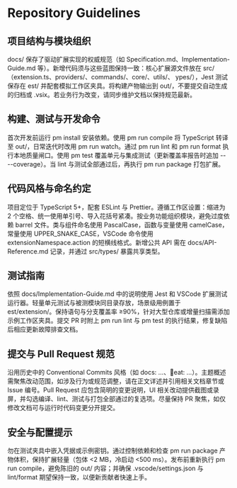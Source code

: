 ﻿# Repository Guidelines

## 项目结构与模块组织
docs/ 保存了驱动扩展实现的权威规范（如 Specification.md、Implementation-Guide.md 等）。新增代码须与这些蓝图保持一致：核心扩展源文件放在 src/（extension.ts、providers/、commands/、core/、utils/、	ypes/），Jest 测试保存在 	est/ 并配套模拟工作区夹具。将构建产物输出到 out/，不要提交自动生成的归档或 .vsix。若业务行为改变，请同步维护文档以保持规范最新。

## 构建、测试与开发命令
首次开发前运行 
pm install 安装依赖。使用 
pm run compile 将 TypeScript 转译至 out/，日常迭代时改用 
pm run watch。通过 
pm run lint 和 
pm run format 执行本地质量闸口。使用 
pm test 覆盖单元与集成测试（更新覆盖率报告时追加 -- --coverage）。当 lint 与测试全部通过后，再执行 
pm run package 打包扩展。

## 代码风格与命名约定
项目定位于 TypeScript 5+，配套 ESLint 与 Prettier。遵循工作区设置：缩进为 2 个空格、统一使用单引号、导入花括号紧凑。按业务功能组织模块，避免过度依赖 barrel 文件。类与组件命名使用 PascalCase，函数与变量使用 camelCase，常量使用 UPPER_SNAKE_CASE，VSCode 命令使用 extensionNamespace.action 的短横线格式。新增公共 API 需在 docs/API-Reference.md 记录，并通过 src/types/ 暴露共享类型。

## 测试指南
依照 docs/Implementation-Guide.md 中的说明使用 Jest 和 VSCode 扩展测试运行器。轻量单元测试与被测模块同目录存放，场景级用例置于 	est/extension/。保持语句与分支覆盖率 ≥90%，针对大型仓库或增量扫描需添加示例工作区夹具。提交 PR 时附上 
pm run lint 与 
pm test 的执行结果，修复缺陷后相应更新故障排查文档。

## 提交与 Pull Request 规范
沿用历史中的 Conventional Commits 风格（如 docs: ...、eat: ...）。主题概述需聚焦改动范围，如涉及行为或规范调整，请在正文详述并引用相关文档章节或 Issue 编号。Pull Request 应包含简明的变更说明，UI 相关改动提供截图或录屏，并勾选编译、lint、测试与打包全部通过的复选项。尽量保持 PR 聚焦，如仅修改文档可与运行时代码变更分开提交。

## 安全与配置提示
勿在测试夹具中嵌入凭据或示例密钥。通过控制依赖和检查 
pm run package 产物体积，保持扩展轻量（包体 <2 MB，冷启动 <500 ms）。发布前重新执行 
pm run compile，避免陈旧的 out/ 内容；并确保 .vscode/settings.json 与 lint/format 期望保持一致，以便新贡献者快速上手。
